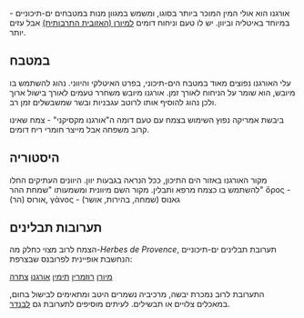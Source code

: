 אורגנו הוא אולי המין המוכר ביותר בסוגו, ומשמש במגוון מנות במטבחים ים-תיכוניים - במיוחד באיטליה וביוון. יש לו טעם וניחוח דומים [למיורן (האזובית התרבותית)](marjoram) אבל עזים יותר. 

## במטבח

עלי האורגנו נפוצים מאוד במטבח הים-תיכוני, בפרט האיטלקי והיווני. נהוג להשתמש בו מיובש, הוא שומר על הניחוח לאורך זמן. אורגנו מיובש משחרר טעמים לאורך בישול ארוך ולכן נהוג להוסיף אותו לרוטב עגבניות ובשר שמשבשלים זמן רב. 

ביבשת אמריקה נפוץ השימוש בצמח עם טעם דומה ה"אורגנו מקסיקני" - צמח שאינו קרוב משפחה אבל מייצר חומרי ריח דומים.

## היסטוריה

מקור האורגנו באזור הים התיכון, ככל הנראה בגבעות יוון. היוונים העתיקים החלו להשתמש בו כצמח מרפא ותבלין. מקור השם מיוונית ומשמעותו "שמחת ההר" ὄρος - אורוס (הר), γάνος - גאנוס (שמחה, בהירות, אושר) 

## תערובות תבלינים

הצמח לרוב מצוי כחלק מה-*Herbes de Provence*, תערובת תבלינים ים-תיכוניים הנחשבת אופיינית לפרובנס שבצרפת:

[מיורן](marjoram "HerbIcon") [רוזמרין](rosemary "HerbIcon") [תימין](thyme "HerbIcon") [אורגנו](oregano "HerbIcon") [צתרה](summer-savory "HerbIcon")

התערובת לרוב נמכרת יבשה, מרכיביה נשמרים היטב ומתאימים לבישול בחום, במאכלים צלויים או תבשילים. לעיתים מוסיפים לתערובת גם [לבנדר](lavender).

